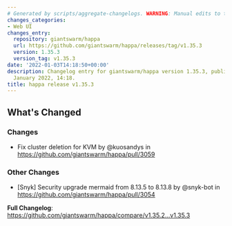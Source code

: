 ```yaml
---
# Generated by scripts/aggregate-changelogs. WARNING: Manual edits to this files will be overwritten.
changes_categories:
- Web UI
changes_entry:
  repository: giantswarm/happa
  url: https://github.com/giantswarm/happa/releases/tag/v1.35.3
  version: 1.35.3
  version_tag: v1.35.3
date: '2022-01-03T14:18:50+00:00'
description: Changelog entry for giantswarm/happa version 1.35.3, published on 03
  January 2022, 14:18.
title: happa release v1.35.3
---
```


<!-- Release notes generated using configuration in .github/release.yml at master -->

## What's Changed
### Changes
* Fix cluster deletion for KVM by @kuosandys in https://github.com/giantswarm/happa/pull/3059
### Other Changes
* [Snyk] Security upgrade mermaid from 8.13.5 to 8.13.8 by @snyk-bot in https://github.com/giantswarm/happa/pull/3054


**Full Changelog**: https://github.com/giantswarm/happa/compare/v1.35.2...v1.35.3
